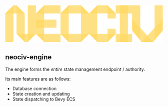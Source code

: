 # ![NEOCIV](https://raw.githubusercontent.com/neociv/neociv/master/logo.svg)

## neociv-engine

The engine forms the *entire* state management endpoint / authority.

Its main features are as follows:

- Database connection
- State creation and updating
- State dispatching to Bevy ECS
